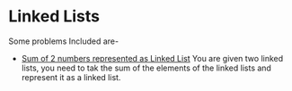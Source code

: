 # Linked Lists

Some problems Included are-

* [Sum of 2 numbers represented as Linked List](./LL0001_Sum_Of_Numbers.java)
You are given two linked lists, you need to tak the sum of the elements of the linked lists and represent it as a linked list.
